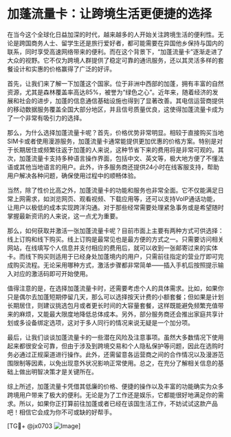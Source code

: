 # 加蓬流量卡：让跨境生活更便捷的选择

在当今这个全球化日益加深的时代，越来越多的人开始关注跨境生活的便利性。无论是跨国商务人士、留学生还是旅行爱好者，都可能需要在异国他乡保持与国内的联系，同时享受高速网络带来的便利。而在这个背景下，“加蓬流量卡”逐渐走进了大众的视野。它不仅为跨境人群提供了稳定可靠的通讯服务，还以其灵活多样的套餐设计和实惠的价格赢得了广泛的好评。

首先，让我们来了解一下加蓬这个国家。位于非洲中西部的加蓬，拥有丰富的自然资源，尤其是森林覆盖率高达85%，被誉为“绿色之心”。近年来，随着经济的发展和社会的进步，加蓬的信息通信基础设施也得到了显著改善。其电信运营商提供的移动数据服务覆盖全国大部分地区，并且信号质量优良，这使得加蓬流量卡成为了一个非常有吸引力的选择。

那么，为什么选择加蓬流量卡呢？首先，价格优势非常明显。相较于直接购买当地SIM卡或者使用漫游服务，加蓬流量卡通常能提供更加优惠的价格方案。特别是对于长期居住或频繁往返于加蓬的人来说，这种节省下来的费用将是非常可观的。其次，加蓬流量卡支持多种语言操作界面，包括中文、英文等，极大地方便了不懂法语或其他当地语言的用户。此外，许多服务商还提供24小时在线客服支持，帮助用户解决各种问题，确保使用过程中的顺畅体验。

当然，除了性价比高之外，加蓬流量卡的功能和服务也非常全面。它不仅能满足日常上网需求，如浏览网页、观看视频、下载应用等，还可以支持VoIP通话功能，让用户以极低的成本实现跨洋沟通。对于那些经常需要处理紧急事务或是希望随时掌握最新资讯的人来说，这一点尤为重要。

那么，如何获取并激活一张加蓬流量卡呢？目前市面上主要有两种方式可供选择：线上订购和线下购买。线上订购是最常见也是最方便的方式之一。只需要访问相关网站，在线填写个人信息并支付相应的费用后，就可以收到一张邮寄过来的实体卡。而线下购买则适用于已经身处加蓬境内的用户，只需前往指定的营业厅即可完成购买流程。无论采用哪种方式，激活步骤都非常简单——插入手机后按照提示输入对应的激活码即可开始使用。

值得注意的是，在选择加蓬流量卡时，还需要考虑个人的具体需求。比如，如果你只是偶尔去加蓬短期停留几天，那么可以选择按天计费的小额套餐；但如果是计划长期居住，则建议挑选包月或者更长时间的大容量套餐，这样既能避免频繁充值带来的麻烦，又能最大限度地降低总体成本。另外，部分服务商还会推出家庭共享计划或多设备绑定选项，这对于多人同行的情况来说无疑是一个加分项。

最后，让我们谈谈加蓬流量卡的一些潜在风险及注意事项。虽然大多数情况下使用起来都很安全可靠，但由于涉及到跨境交易和个人隐私保护等问题，因此在选购时务必通过正规渠道进行操作。此外，还需留意各运营商之间的合作情况以及漫游范围限制等因素，以免出现意外状况影响正常使用。总之，在充分了解相关信息的基础上做出明智决策才是关键所在。

综上所述，加蓬流量卡凭借其低廉的价格、便捷的操作以及丰富的功能确实为众多跨境用户带来了极大的便利。无论是为了工作还是娱乐，它都能很好地满足你的需求。所以，如果你正打算前往加蓬或者已经在该国生活工作，不妨试试这款产品吧！相信它会成为你不可或缺的好帮手。

[TG💪+ @jx0703 ![Image](https://github.com/user-attachments/assets/dbca1d08-cadb-493c-b0ec-ad6f7a83f270)]
